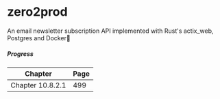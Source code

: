 # zero2prod

An email newsletter subscription API implemented with Rust's actix_web, Postgres
and Docker🦀

##### Progress

| Chapter          | Page |
| ---------------- | ---- |
| Chapter 10.8.2.1 | 499  |
